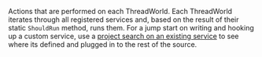 Actions that are performed on each ThreadWorld.
Each ThreadWorld iterates through all registered services and, based on the result of their static `ShouldRun` method, runs them.
For a jump start on writing and hooking up a custom service, use a [project search on an existing service](https://github.com/mmore500/dishtiny/search?q=DiversityMaintenanceService) to see where its defined and plugged in to the rest of the source.
